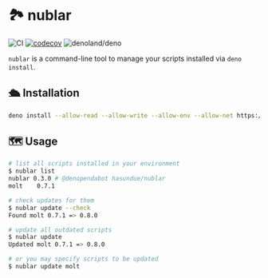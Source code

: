 # :national_park: nublar

<!-- deno-fmt-ignore-start -->

![CI](https://github.com/hasundue/nublar/actions/workflows/ci.yml/badge.svg)
[![codecov](https://codecov.io/gh/hasundue/nublar/branch/main/graph/badge.svg?token=7BS432RAXB)](https://codecov.io/gh/hasundue/nublar)
![denoland/deno](https://img.shields.io/badge/Deno-v1.37.2-informational?logo=deno) <!-- @denopendabot denoland/deno -->

<!-- deno-fmt-ignore-end -->

`nublar` is a command-line tool to manage your scripts installed via
`deno install`.

## :passenger_ship: Installation

```sh
deno install --allow-read --allow-write --allow-env --allow-net https://deno.land/x/nublar@0.3.0/nublar.ts
```

## :world_map: Usage

```sh
# list all scripts installed in your environment
$ nublar list
nublar 0.3.0 # @denopendabot hasundue/nublar
molt    0.7.1

# check updates for them
$ nublar update --check
Found molt 0.7.1 => 0.8.0

# update all outdated scripts
$ nublar update
Updated molt 0.7.1 => 0.8.0

# or you may specify scripts to be updated
$ nublar update molt
```
